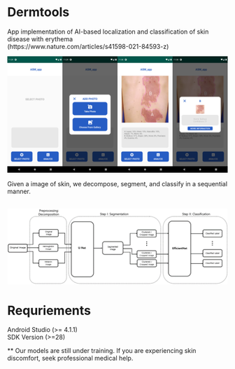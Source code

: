 # Dermtools

<p>
App implementation of AI-based localization and classification of skin disease with erythema <br>
(https://www.nature.com/articles/s41598-021-84593-z)
</p>

![Alt text](images/11.png?raw=true)




<p>
Given a image of skin, we decompose, segment, and classify in a sequential manner.
 <br> <br>
</p>

![Alt text](images/12.png?raw=true)

# Requriements
<p>
Android Studio (>= 4.1.1) <br>
SDK Version (>=28)
</p>

** Our models are still under training. If you are experiencing skin discomfort, seek professional medical help. 
